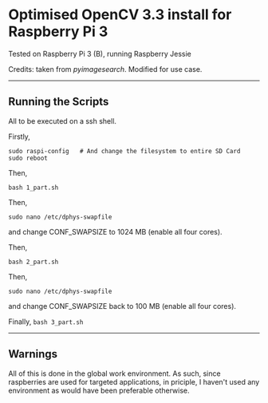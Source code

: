 # Optimised OpenCV 3.3 install for Raspberry Pi 3

Tested on Raspberry Pi 3 (B), running Raspberry Jessie

Credits: taken from _pyimagesearch_. Modified for use  case.

_____________

## Running the Scripts

All to be executed on a ssh shell.

Firstly,
```
sudo raspi-config   # And change the filesystem to entire SD Card
sudo reboot

```

Then,

`bash 1_part.sh`

Then,

`sudo nano /etc/dphys-swapfile`

and change CONF_SWAPSIZE to 1024 MB (enable all four cores).

Then,

`bash 2_part.sh`

Then,

`sudo nano /etc/dphys-swapfile`

and change CONF_SWAPSIZE back to 100 MB (enable all four cores).

Finally,
`bash 3_part.sh`

_____________

## Warnings

All of this is done in the global work environment. As such, since raspberries are used for targeted applications, in priciple, I haven't used any environment as would have been preferable otherwise.

